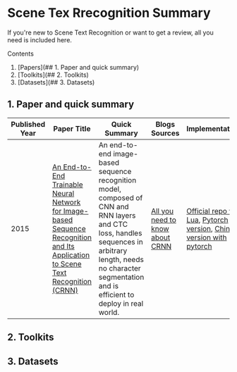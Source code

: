 # Scene Tex Rrecognition Summary
If you're new to Scene Text Recognition or want to get a review, all you need is included here.

Contents
1. [Papers](## 1. Paper and quick summary)
2. [Toolkits](## 2. Toolkits)
3. [Datasets](## 3. Datasets)

## 1. Paper and quick summary
| Published Year  | Paper Title | Quick Summary | Blogs Sources | Implementations |
| ------------- | ------------- | ------------- | ------------- | ------------- |
| 2015  |  [An End-to-End Trainable Neural Network for Image-based Sequence Recognition and Its Application to Scene Text Recognition (CRNN)](https://arxiv.org/pdf/1507.05717.pdf)  | An end-to-end image-based sequence recognition model, composed of CNN and RNN layers and CTC loss, handles sequences in arbitrary length, needs no character segmentation and is efficient to deploy in real world.  | [All you need to know about CRNN](https://momo4826.github.io/2022/12/02/all-you-need-to-know-about-crnn)  | [Official repo with Lua](https://github.com/bgshih/crnn), [Pytorch version](https://github.com/meijieru/crnn.pytorch), [Chinese version with pytorch](https://github.com/Sierkinhane/CRNN_Chinese_Characters_Rec) |


## 2. Toolkits

## 3. Datasets

